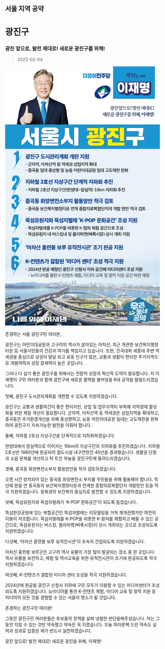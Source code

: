 ## 서울 지역 공약

# 광진구

### 광진 앞으로, 발전 제대로! 새로운 광진구를 위해!
> 2022-02-04

![광진 지역공약](./005_001_006.png)

존경하는 서울 광진구민 여러분, 

 

광진구는 어린이대공원과 고구려의 역사가 살아있는 아차산, 최근 개관한 보건복지행정타운 등 서울시민들의 건강과 여가를 책임지고 있습니다. 또한, 건국대와 세종대 주변 역세권을 중심으로 상권이 발달 되고 유동 인구가 많은, 교통과 생활이 편리한 주거지역으로 개발여력과 성장 잠재력이 높은 곳입니다.

그러나 더 살기 좋은 광진구를 위해서는 전환적 성장과 혁신적 도약이 필요합니다.
저 이재명이 구민 여러분과 함께 광진구에 새로운 활력을 불어넣을 6대 공약을 말씀드리겠습니다.

첫째, 광진구 도시관리계획을 개편할 수 있도록 지원하겠습니다.

광진구는 교통과 생활여건이 좋은 편이지만, 상업 및 업무지역이 부족해 지역경제 활성화를 위한 체질 개선이 필요합니다. 
군자역, 아차산역 등 역세권은 상업지역을 확대하고, 중곡동은 주거환경개선을 위해 종상향하고, 능동 어린이대공원 일대는 고도제한을 완화하여 광진구가 지속가능한 발전을 이뤄야 합니다. 

둘째, 지하철 2호선 지상구간을 단계적으로 지하화하겠습니다.

한양대에서 잠실역으로 이어지는 10km의 지상구간의 지하화를 추진하겠습니다. 
지하철 2호선은 1980년에 완공되어 철도시설 내구연한인 40년을 경과했습니다. 
생활권 단절과 소음 문제를 개선하고 탁 트인 하늘을 광진구민께 돌려드리겠습니다.

셋째, 중곡동 화양변전소부지 활용방안을 적극 검토하겠습니다.

오랜 시간 방치되어 있는 중곡동 화양변전소 부지를 주민들을 위해 활용해야 합니다. 
작년에 문을 연 중곡동의 보건복지행정타운과 연계한 종합의료복합단지 개발방안 등을 적극 지원하겠습니다. 
동북권의 보건복지 중심지로 발전할 수 있도록 지원하겠습니다.

넷째, 뚝섬유원지와 뚝섬자벌레가 ‘K-POP 문화공간’이 되도록 돕겠습니다. 

뚝섬한강공원에 있는 복합공간인 뚝섬자벌레는 리모델링을 거쳐 재개관했지만 여전히 이용이 저조합니다. 
뚝섬자벌레를 K-POP을 비롯한 K-컬쳐를 체험하고 배울 수 있는 공간으로, 뚝섬유원지는 버스킹, 플리마켓(벼룩시장)이 상시 개최되는 곳으로 조성되도록 지원하겠습니다.

다섯째, ‘아차산 홍련봉 보루 유적전시관’이 조속히 건립되도록 지원하겠습니다.

아차산 홍련봉 보루군은 고구려 역사 유물이 가장 많이 발굴되는 장소 중 한 곳입니다. 
역사 유물을 보전하고, 체험 및 역사교육을 위한 유적전시관이 조기에 완공되도록 적극 지원하겠습니다.

여섯째, K-컨텐츠가 결합된 미디어 센터 조성을 적극 지원하겠습니다.

2024년에 완공될 광진구 신청사 지하에 구민 모두가 이용할 수 있는 미디어센터가 조성되도록 지원하겠습니다. 
뉴미디어를 통한 K-컨텐츠 체험, 미디어 교육 및 창작 지원 등 미디어의 모든 것을 경험할 수 있는 서울의 명소가 될 것입니다. 

존경하는 광진구민 여러분!

그동안 광진구민 여러분들은 후보들의 정책을 살펴 냉철한 판단을해주셨습니다.
저는 그동안 지킬 수 있는 것만 약속했고 약속은 꼭 지켰습니다.
오늘 여러분께 드린 약속도 실력과 성과로 입증된 제가 반드시 실천하겠습니다.

광진 앞으로! 발전 제대로!
새로운 광진을 위해, 이재명!